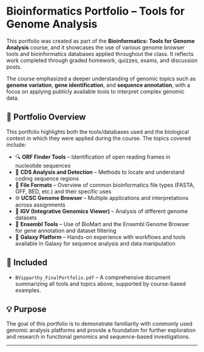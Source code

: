 # Bioinformatics Portfolio – Tools for Genome Analysis

This portfolio was created as part of the **Bioinformatics: Tools for Genome Analysis** course, and it showcases the use of various genome browser tools and bioinformatics databases applied throughout the class. It reflects work completed through graded homework, quizzes, exams, and discussion posts.

The course emphasized a deeper understanding of genomic topics such as **genome variation**, **gene identification**, and **sequence annotation**, with a focus on applying publicly available tools to interpret complex genomic data.

## 📘 Portfolio Overview

This portfolio highlights both the tools/databases used and the biological context in which they were applied during the course. The topics covered include:

- 🔍 **ORF Finder Tools** – Identification of open reading frames in nucleotide sequences
- 🧬 **CDS Analysis and Detection** – Methods to locate and understand coding sequence regions
- 📁 **File Formats** – Overview of common bioinformatics file types (FASTA, GFF, BED, etc.) and their specific uses
- 🌐 **UCSC Genome Browser** – Multiple applications and interpretations across assignments
- 🧫 **IGV (Integrative Genomics Viewer)** – Analysis of different genome datasets
- 🧬 **Ensembl Tools** – Use of BioMart and the Ensembl Genome Browser for gene annotation and dataset filtering
- 🧪 **Galaxy Platform** – Hands-on experience with workflows and tools available in Galaxy for sequence analysis and data manipulation

## 📎 Included

- `BVipparthy_FinalPortfolio.pdf` – A comprehensive document summarizing all tools and topics above, supported by course-based examples.

## 💡 Purpose

The goal of this portfolio is to demonstrate familiarity with commonly used genomic analysis platforms and provide a foundation for further exploration and research in functional genomics and sequence-based investigations.

---

